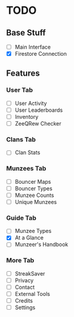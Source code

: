 # TODO

## Base Stuff
- [ ] Main Interface
- [x] Firestore Connection

## Features

### User Tab
- [ ] User Activity
- [ ] User Leaderboards
- [ ] Inventory
- [ ] ZeeQRew Checker

### Clans Tab
- [ ] Clan Stats

### Munzees Tab
- [ ] Bouncer Maps
- [ ] Bouncer Types
- [ ] Munzee Counts
- [ ] Unique Munzees

### Guide Tab
- [ ] Munzee Types
- [x] At a Glance
- [ ] Munzeer's Handbook

### More Tab
- [ ] StreakSaver
- [ ] Privacy
- [ ] Contact
- [ ] External Tools
- [ ] Credits
- [ ] Settings
